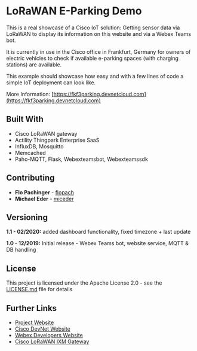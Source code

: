 # LoRaWAN E-Parking Demo

This is a real showcase of a Cisco IoT solution: Getting sensor data via LoRaWAN to display its information on this website and via a Webex Teams bot.

It is currently in use in the Cisco office in Frankfurt, Germany for owners of electric vehicles to check if available e-parking spaces (with charging stations) are available.

This example should showcase how easy and with a few lines of code a simple IoT deployment can look like.

More Information: [https://fkf3parking.devnetcloud.com](https://fkf3parking.devnetcloud.com)

## Built With

* Cisco LoRaWAN gateway
* Actility Thingpark Enterprise SaaS
* InfluxDB, Mosquitto
* Memcached
* Paho-MQTT, Flask, Webexteamsbot, Webexteamssdk

## Contributing

* **Flo Pachinger** - [flopach](https://github.com/flopach)
* **Michael Eder** - [miceder](https://github.com/miceder)

## Versioning

**1.1 - 02/2020:** added dashboard functionality, fixed timezone + last update

**1.0 - 12/2019:** Initial release - Webex Teams bot, website service, MQTT & DB handling

## License

This project is licensed under the Apache License 2.0 - see the [LICENSE.md](LICENSE.md) file for details

## Further Links

* [Project Website](https://fkf3parking.devnetcloud.com/)
* [Cisco DevNet Website](https://developer.cisco.com)
* [Webex Developers Website](https://developer.webex.com)
* [Cisco LoRaWAN IXM Gateway](https://www.cisco.com/c/en/us/products/collateral/se/internet-of-things/datasheet-c78-737307.html)
